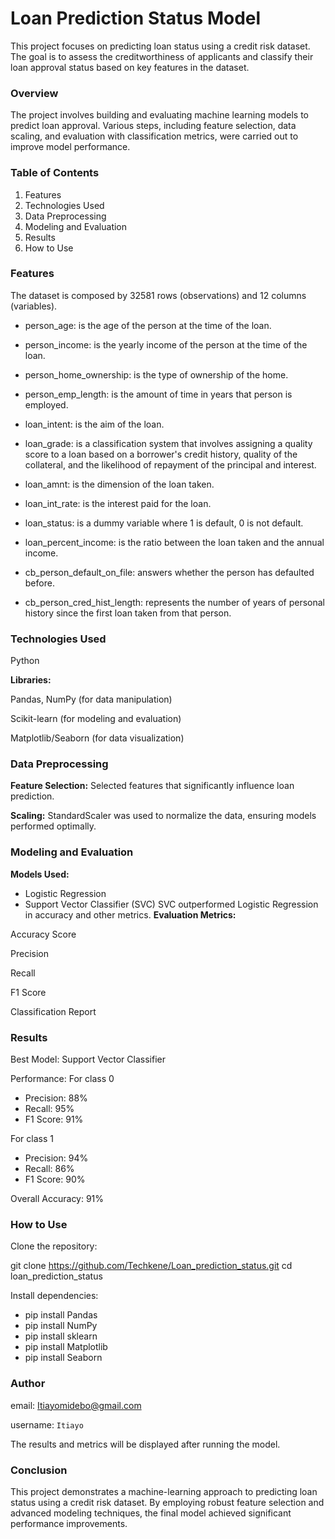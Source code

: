 # Loan Prediction Status Model
This project focuses on predicting loan status using a credit risk dataset. The goal is to assess the creditworthiness of applicants and classify their loan approval status based on key features in the dataset.

### Overview
The project involves building and evaluating machine learning models to predict loan approval. Various steps, including feature selection, data scaling, and evaluation with classification metrics, were carried out to improve model performance.

### Table of Contents
1. Features
2. Technologies Used
3. Data Preprocessing
4. Modeling and Evaluation
5. Results
6. How to Use
### Features

The dataset is composed by 32581 rows (observations) and 12 columns (variables).

- person_age: is the age of the person at the time of the loan.

- person_income: is the yearly income of the person at the time of the loan.

- person_home_ownership: is the type of ownership of the home.

- person_emp_length: is the amount of time in years that person is employed.

- loan_intent: is the aim of the loan.

- loan_grade: is a classification system that involves assigning a quality score to a loan based on a borrower's credit history, quality of the 
collateral, and the likelihood of repayment of the principal and interest.

- loan_amnt: is the dimension of the loan taken.

- loan_int_rate: is the interest paid for the loan.

- loan_status: is a dummy variable where 1 is default, 0 is not default.

- loan_percent_income: is the ratio between the loan taken and the annual income.

- cb_person_default_on_file: answers whether the person has defaulted before.

- cb_person_cred_hist_length: represents the number of years of personal history since the first loan taken from that person.

### Technologies Used
Python

**Libraries:**

Pandas, NumPy (for data manipulation)

Scikit-learn (for modeling and evaluation)

Matplotlib/Seaborn (for data visualization)

### Data Preprocessing
**Feature Selection:**  Selected features that significantly influence loan prediction.

**Scaling:** StandardScaler was used to normalize the data, ensuring models performed optimally.

### Modeling and Evaluation
**Models Used:**

- Logistic Regression
- Support Vector Classifier (SVC)
SVC outperformed Logistic Regression in accuracy and other metrics.
**Evaluation Metrics:**

Accuracy Score

Precision

Recall

F1 Score

Classification Report
### Results
Best Model: Support Vector Classifier

Performance: For class 0

- Precision: 88%
- Recall: 95%
- F1 Score: 91%

For class 1
- Precision: 94%
- Recall: 86%
- F1 Score: 90%

Overall Accuracy: 91%


### How to Use

Clone the repository:

git clone https://github.com/Techkene/Loan_prediction_status.git
cd loan_prediction_status

Install dependencies:

- pip install Pandas
- pip install NumPy
- pip install sklearn
- pip install Matplotlib 
- pip install Seaborn 

### Author
email: <Itiayomidebo@gmail.com>

username: `Itiayo`

The results and metrics will be displayed after running the model.

### Conclusion

This project demonstrates a machine-learning approach to predicting loan status using a credit risk dataset. By employing robust feature selection and advanced modeling techniques, the final model achieved significant performance improvements.